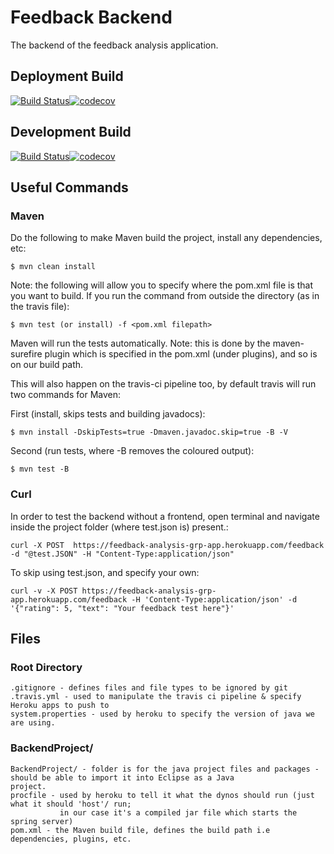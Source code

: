 # Feedback Backend

The backend of the feedback analysis application.

## Deployment Build
[![Build Status](https://travis-ci.com/GRP-17/feedback-backend.svg?branch=master)](https://travis-ci.com/GRP-17/feedback-backend)[![codecov](https://codecov.io/gh/GRP-17/feedback-backend/branch/master/graph/badge.svg)](https://codecov.io/gh/GRP-17/feedback-backend)

## Development Build
[![Build Status](https://travis-ci.com/GRP-17/feedback-backend.svg?branch=development)](https://travis-ci.com/GRP-17/feedback-backend)[![codecov](https://codecov.io/gh/GRP-17/feedback-backend/branch/development/graph/badge.svg)](https://codecov.io/gh/GRP-17/feedback-backend)

## Useful Commands
### Maven
 Do the following to make Maven build the project, install any dependencies, etc:
    
    $ mvn clean install 
    
 Note: the following will allow you to specify where the pom.xml file is that you want to build. If you run the command from outside the directory (as in the travis file):

    $ mvn test (or install) -f <pom.xml filepath>

 Maven will run the tests automatically. Note: this is done by the maven-surefire plugin which is specified in the pom.xml (under plugins), and so is on our build path.  

 This will also happen on the travis-ci pipeline too, by default travis will run two commands for Maven:  

 First (install, skips tests and building javadocs):    

    $ mvn install -DskipTests=true -Dmaven.javadoc.skip=true -B -V  

 Second (run tests, where -B removes the coloured output):     

    $ mvn test -B  

### Curl
In order to test the backend without a frontend, open terminal and navigate inside the project folder (where test.json is) present.:

    curl -X POST  https://feedback-analysis-grp-app.herokuapp.com/feedback -d "@test.JSON" -H "Content-Type:application/json"
 
To skip using test.json, and specify your own:

    curl -v -X POST https://feedback-analysis-grp-app.herokuapp.com/feedback -H 'Content-Type:application/json' -d '{"rating": 5, "text": "Your feedback test here"}'

## Files
### Root Directory
    .gitignore - defines files and file types to be ignored by git 
    .travis.yml - used to manipulate the travis ci pipeline & specify Heroku apps to push to
    system.properties - used by heroku to specify the version of java we are using.  
    
### BackendProject/
    BackendProject/ - folder is for the java project files and packages - should be able to import it into Eclipse as a Java                        project.  
    procfile - used by heroku to tell it what the dynos should run (just what it should 'host'/ run;   
               in our case it's a compiled jar file which starts the spring server)  
    pom.xml - the Maven build file, defines the build path i.e dependencies, plugins, etc.    
